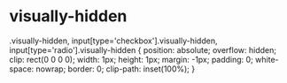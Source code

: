 # visually-hidden

.visually-hidden,
input[type='checkbox'].visually-hidden,
input[type='radio'].visually-hidden {
  position: absolute;
  overflow: hidden;
  clip: rect(0 0 0 0);
  width: 1px;
  height: 1px;
  margin: -1px;
  padding: 0;
  white-space: nowrap;
  border: 0;
  clip-path: inset(100%);
}
